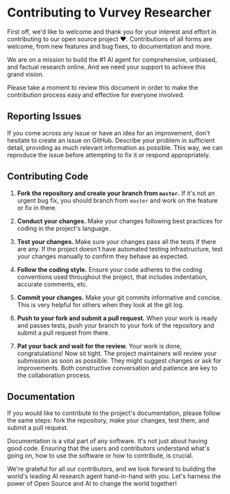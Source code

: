 # Contributing to Vurvey Researcher
First off, we'd like to welcome and thank you for your interest and effort in contributing to our open source project ❤️. Contributions of all forms are welcome, from new features and bug fixes, to documentation and more. 

We are on a mission to build the #1 AI agent for comprehensive, unbiased, and factual research online. And we need your support to achieve this grand vision. 

Please take a moment to review this document in order to make the contribution process easy and effective for everyone involved.

## Reporting Issues

If you come across any issue or have an idea for an improvement, don't hesitate to create an issue on GitHub. Describe your problem in sufficient detail, providing as much relevant information as possible. This way, we can reproduce the issue before attempting to fix it or respond appropriately.

## Contributing Code

1. **Fork the repository and create your branch from `master`.** 
If it's not an urgent bug fix, you should branch from `master` and work on the feature or fix in there.

2. **Conduct your changes.**
Make your changes following best practices for coding in the project's language. 

3. **Test your changes.**
Make sure your changes pass all the tests if there are any. If the project doesn't have automated testing infrastructure, test your changes manually to confirm they behave as expected.

4. **Follow the coding style.**
Ensure your code adheres to the coding conventions used throughout the project, that includes indentation, accurate comments, etc.

5. **Commit your changes.**
Make your git commits informative and concise. This is very helpful for others when they look at the git log.

6. **Push to your fork and submit a pull request.**
When your work is ready and passes tests, push your branch to your fork of the repository and submit a pull request from there.

7. **Pat your back and wait for the review.**
Your work is done, congratulations! Now sit tight. The project maintainers will review your submission as soon as possible. They might suggest changes or ask for improvements. Both constructive conversation and patience are key to the collaboration process.


## Documentation

If you would like to contribute to the project's documentation, please follow the same steps: fork the repository, make your changes, test them, and submit a pull request. 

Documentation is a vital part of any software. It's not just about having good code. Ensuring that the users and contributors understand what's going on, how to use the software or how to contribute, is crucial.

We're grateful for all our contributors, and we look forward to building the world's leading AI research agent hand-in-hand with you. Let's harness the power of Open Source and AI to change the world together!
